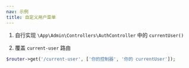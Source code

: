 ```yaml
---
nav: 示例
title: 自定义用户菜单
---
```


1. 自行实现 `\App\Admin\Controllers\AuthController` 中的 `currentUser()`

2.  覆盖 `current-user` 路由

```php
$router->get('/current-user', ['你的控制器', '你的 currentUser']);
```

